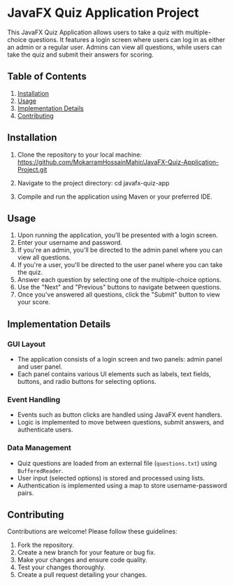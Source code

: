 # JavaFX Quiz Application Project

This JavaFX Quiz Application allows users to take a quiz with multiple-choice questions. It features a login screen where users can log in as either an admin or a regular user. Admins can view all questions, while users can take the quiz and submit their answers for scoring.

## Table of Contents
1. [Installation](#installation)
2. [Usage](#usage)
3. [Implementation Details](#implementation-details)
4. [Contributing](#contributing)

## Installation
1. Clone the repository to your local machine: https://github.com/MokarramHossainMahir/JavaFX-Quiz-Application-Project.git

2. Navigate to the project directory: cd javafx-quiz-app

3. Compile and run the application using Maven or your preferred IDE.

## Usage
1. Upon running the application, you'll be presented with a login screen.
2. Enter your username and password.
3. If you're an admin, you'll be directed to the admin panel where you can view all questions.
4. If you're a user, you'll be directed to the user panel where you can take the quiz.
5. Answer each question by selecting one of the multiple-choice options.
6. Use the "Next" and "Previous" buttons to navigate between questions.
7. Once you've answered all questions, click the "Submit" button to view your score.

## Implementation Details
### GUI Layout
- The application consists of a login screen and two panels: admin panel and user panel.
- Each panel contains various UI elements such as labels, text fields, buttons, and radio buttons for selecting options.

### Event Handling
- Events such as button clicks are handled using JavaFX event handlers.
- Logic is implemented to move between questions, submit answers, and authenticate users.

### Data Management
- Quiz questions are loaded from an external file (`questions.txt`) using `BufferedReader`.
- User input (selected options) is stored and processed using lists.
- Authentication is implemented using a map to store username-password pairs.

## Contributing
Contributions are welcome! Please follow these guidelines:
1. Fork the repository.
2. Create a new branch for your feature or bug fix.
3. Make your changes and ensure code quality.
4. Test your changes thoroughly.
5. Create a pull request detailing your changes.


